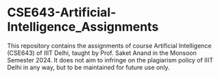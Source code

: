 # CSE643-Artificial-Intelligence_Assignments
This repository contains the assignments of course Artificial Intelligence (CSE643) of IIIT Delhi, taught by Prof. Saket Anand in the Monsoon Semester 2024. It does not aim to infringe on the plagiarism policy of IIIT Delhi in any way, but to be maintained for future use only.

